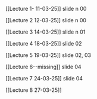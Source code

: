 [[Lecture 1- 11-03-25]] slide n 00

[[Lecture 2 12-03-25]]     slide n 00

[[Lecture 3 14-03-25]]    slide n 01

[[Lecture 4 18-03-25]] slide 02

[[Lecture 5 19-03-25]]  slide 02, 03

[[Lecture 6--missing]]    slide 04

[[Lecture 7 24-03-25]]   slide 04

[[Lecture 8 27-03-25]]